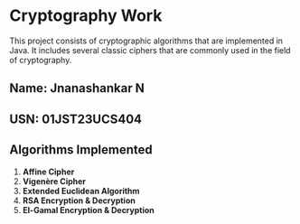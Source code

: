 # Cryptography  Work

This project consists of cryptographic algorithms that are  implemented in Java. 
It includes several classic ciphers that are commonly used in the field of cryptography. 

## **Name**: **Jnanashankar N**  
## **USN**: **01JST23UCS404**

## Algorithms Implemented

1. **Affine Cipher**  
2. **Vigenère Cipher**  
3. **Extended Euclidean Algorithm**  
4. **RSA Encryption & Decryption**
5. **El-Gamal Encryption & Decryption**  

